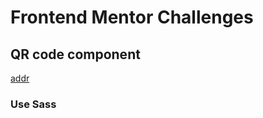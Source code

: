 # Frontend Mentor Challenges

## QR code component
[addr](https://www.frontendmentor.io/challenges/qr-code-component-iux_sIO_H)

### Use Sass
